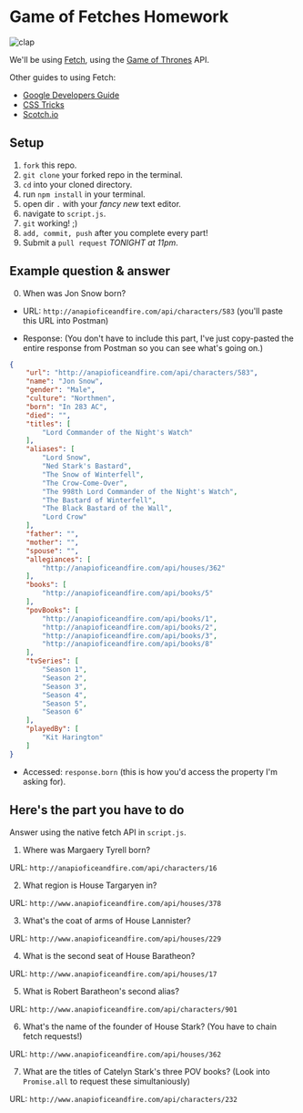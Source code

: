 # Game of Fetches Homework


![clap](./assets/clap.gif)

We'll be using [Fetch](https://developer.mozilla.org/en-US/docs/Web/API/Fetch_API/Using_Fetch), using the [Game of Thrones](https://anapioficeandfire.com/) API.

Other guides to using Fetch:

- [Google Developers Guide](https://developers.google.com/web/updates/2015/03/introduction-to-fetch)
- [CSS Tricks](https://css-tricks.com/using-fetch/)
- [Scotch.io](https://scotch.io/tutorials/how-to-use-the-javascript-fetch-api-to-get-data)


## Setup
1. `fork` this repo.
2. `git clone` your forked repo in the terminal.
3. `cd` into your cloned directory.
4. run `npm install` in your terminal.
5. open dir `.` with your *fancy new* text editor.
6. navigate to `script.js`.
7. `git` working! ;)
8. `add, commit, push` after you complete every part!
9. Submit a `pull request` *TONIGHT at 11pm*.

## Example question & answer

0. When was Jon Snow born?

- URL: `http://anapioficeandfire.com/api/characters/583` (you'll paste this URL into Postman)

- Response: (You don't have to include this part, I've just copy-pasted the entire response from Postman so you can see what's going on.)

```json
{
    "url": "http://anapioficeandfire.com/api/characters/583",
    "name": "Jon Snow",
    "gender": "Male",
    "culture": "Northmen",
    "born": "In 283 AC",
    "died": "",
    "titles": [
        "Lord Commander of the Night's Watch"
    ],
    "aliases": [
        "Lord Snow",
        "Ned Stark's Bastard",
        "The Snow of Winterfell",
        "The Crow-Come-Over",
        "The 998th Lord Commander of the Night's Watch",
        "The Bastard of Winterfell",
        "The Black Bastard of the Wall",
        "Lord Crow"
    ],
    "father": "",
    "mother": "",
    "spouse": "",
    "allegiances": [
        "http://anapioficeandfire.com/api/houses/362"
    ],
    "books": [
        "http://anapioficeandfire.com/api/books/5"
    ],
    "povBooks": [
        "http://anapioficeandfire.com/api/books/1",
        "http://anapioficeandfire.com/api/books/2",
        "http://anapioficeandfire.com/api/books/3",
        "http://anapioficeandfire.com/api/books/8"
    ],
    "tvSeries": [
        "Season 1",
        "Season 2",
        "Season 3",
        "Season 4",
        "Season 5",
        "Season 6"
    ],
    "playedBy": [
        "Kit Harington"
    ]
}
```

- Accessed: `response.born` (this is how you'd access the property I'm asking for).


## Here's the part you have to do

Answer using the native fetch API in `script.js`.

1. Where was Margaery Tyrell born?

URL: `http://anapioficeandfire.com/api/characters/16`

2. What region is House Targaryen in?

URL: `http://www.anapioficeandfire.com/api/houses/378`

3. What's the coat of arms of House Lannister?

URL: `http://www.anapioficeandfire.com/api/houses/229`

4. What is the second seat of House Baratheon?

URL: `http://www.anapioficeandfire.com/api/houses/17`

5. What is Robert Baratheon's second alias?

URL: `http://www.anapioficeandfire.com/api/characters/901`

6. What's the name of the founder of House Stark? (You have to chain fetch requests!)

URL: `http://www.anapioficeandfire.com/api/houses/362`

7. What are the titles of Catelyn Stark's three POV books? (Look into `Promise.all` to request these simultaniously)

URL: `http://www.anapioficeandfire.com/api/characters/232`
